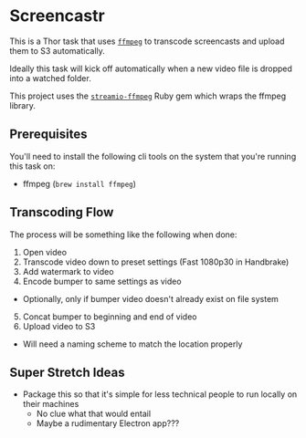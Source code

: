 # Screencastr

This is a Thor task that uses [`ffmpeg`](https://www.ffmpeg.org/) to transcode screencasts and upload them to S3 automatically.

Ideally this task will kick off automatically when a new video file is dropped into a watched folder.

This project uses the [`streamio-ffmpeg`](https://github.com/streamio/streamio-ffmpeg) Ruby gem which wraps the ffmpeg library.

## Prerequisites

You'll need to install the following cli tools on the system that you're running this task on:

- ffmpeg (`brew install ffmpeg`)


## Transcoding Flow

The process will be something like the following when done:

1. Open video
2. Transcode video down to preset settings (Fast 1080p30 in Handbrake)
3. Add watermark to video
4. Encode bumper to same settings as video
  - Optionally, only if bumper video doesn't already exist on file system
5. Concat bumper to beginning and end of video
6. Upload video to S3
  - Will need a naming scheme to match the location properly

## Super Stretch Ideas

- Package this so that it's simple for less technical people to run locally on their machines
  - No clue what that would entail
  - Maybe a rudimentary Electron app???
